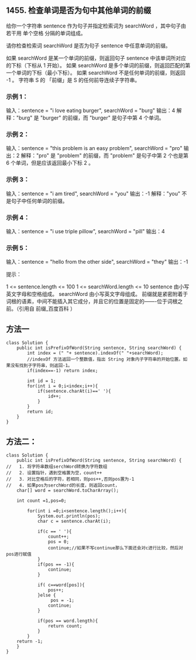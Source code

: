 ## 1455. 检查单词是否为句中其他单词的前缀
给你一个字符串 sentence 作为句子并指定检索词为 searchWord ，其中句子由若干用 单个空格 分隔的单词组成。

请你检查检索词 searchWord 是否为句子 sentence 中任意单词的前缀。

如果 searchWord 是某一个单词的前缀，则返回句子 sentence 中该单词所对应的下标（下标从 1 开始）。
如果 searchWord 是多个单词的前缀，则返回匹配的第一个单词的下标（最小下标）。
如果 searchWord 不是任何单词的前缀，则返回 -1 。
字符串 S 的 「前缀」是 S 的任何前导连续子字符串。

 

### 示例 1：

输入：sentence = "i love eating burger", searchWord = "burg"
输出：4
解释："burg" 是 "burger" 的前缀，而 "burger" 是句子中第 4 个单词。
### 示例 2：

输入：sentence = "this problem is an easy problem", searchWord = "pro"
输出：2
解释："pro" 是 "problem" 的前缀，而 "problem" 是句子中第 2 个也是第 6 个单词，但是应该返回最小下标 2 。
### 示例 3：

输入：sentence = "i am tired", searchWord = "you"
输出：-1
解释："you" 不是句子中任何单词的前缀。
### 示例 4：

输入：sentence = "i use triple pillow", searchWord = "pill"
输出：4
### 示例 5：

输入：sentence = "hello from the other side", searchWord = "they"
输出：-1
 

提示：

1 <= sentence.length <= 100
1 <= searchWord.length <= 10
sentence 由小写英文字母和空格组成。
searchWord 由小写英文字母组成。
前缀就是紧密附着于词根的语素，中间不能插入其它成分，并且它的位置是固定的——-位于词根之前。（引用自 前缀_百度百科 ）


## 方法一

```
class Solution {
    public int isPrefixOfWord(String sentence, String searchWord) {
        int index = (" "+ sentence).indexOf(" "+searchWord);
        //indexOf 方法返回一个整数值，指出 String 对象内子字符串的开始位置。如果没有找到子字符串，则返回-1。
        if(index==-1) return index;
        
        int id = 1;
        for(int i = 0;i<index;i++){
            if(sentence.charAt(i)==' '){
                id++;
            }
        }
        return id;
    }
}
```

## 方法二：

```
class Solution {
    public int isPrefixOfWord(String sentence, String searchWord) {
//   1. 将字符串数组serchWord转换为字符数组
//   2. 设置指针，遇到空格置为空，count++
//   3. 对比空格后的字符，若相同，则pos++,否则pos置为-1
//   4. 如果pos为serchWord的长度，则返回count，
    char[] word = searchWord.toCharArray();
    
    int count =1,pos=0;

        for(int i =0;i<sentence.length();i++){
            System.out.println(pos);
            char c = sentence.charAt(i);
            
            if(c == ' '){
                count++;
                pos = 0;
                continue;//如果不写continue那么下面还会对c进行比较，然后对pos进行赋值
            }
            if(pos == -1){
                continue;
            }

            if( c==word[pos]){
                pos++;
            }else {
                 pos = -1;
                continue;
            }
            
            if(pos == word.length){
                return count;
            }
        }
    return -1;
    }
}
```
